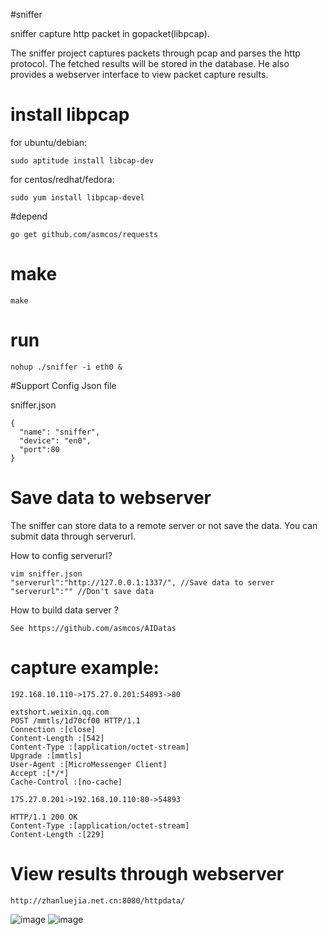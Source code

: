 #sniffer 

sniffer capture http packet in gopacket(libpcap).

The sniffer project captures packets through pcap and parses the http protocol. 
The fetched results will be stored in the database. 
He also provides a webserver interface to view packet capture results.

# install libpcap
for ubuntu/debian:

	sudo aptitude install libcap-dev

for centos/redhat/fedora:

	sudo yum install libpcap-devel


#depend

```
go get github.com/asmcos/requests 
```

# make
```
make
```

# run

```
nohup ./sniffer -i eth0 &
```


#Support Config Json file

sniffer.json

```
{
  "name": "sniffer",
  "device": "en0",
  "port":80
}
```


# Save data to webserver

The sniffer can store data to a remote server or not save the data.
You can submit data through serverurl.

How to config serverurl?

``` 
vim sniffer.json
"serverurl":"http://127.0.0.1:1337/", //Save data to server
"serverurl":"" //Don't save data
```

How to build data server ?

```
See https://github.com/asmcos/AIDatas

```


# capture example:
```
192.168.10.110->175.27.0.201:54893->80

extshort.weixin.qq.com
POST /mmtls/1d70cf00 HTTP/1.1 
Connection :[close]
Content-Length :[542]
Content-Type :[application/octet-stream]
Upgrade :[mmtls]
User-Agent :[MicroMessenger Client]
Accept :[*/*]
Cache-Control :[no-cache]

175.27.0.201->192.168.10.110:80->54893

HTTP/1.1 200 OK
Content-Type :[application/octet-stream]
Content-Length :[229]

```

# View results through webserver
```
http://zhanluejia.net.cn:8080/httpdata/
```
![image](http://www.zhanluejia.net.cn/static/uploads/8f74446537e233fb2af932355cd927f0.png)
![image](http://www.zhanluejia.net.cn/static/uploads/f5ef64bf4874bd2103945975a1db5d4a.png)

